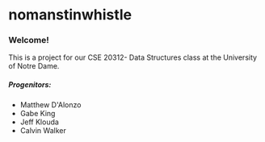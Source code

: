 # nomanstinwhistle

### Welcome!

This is a project for our CSE 20312- Data Structures class at the University of Notre Dame.

##### Progenitors:
* Matthew D'Alonzo
* Gabe King
* Jeff Klouda
* Calvin Walker


